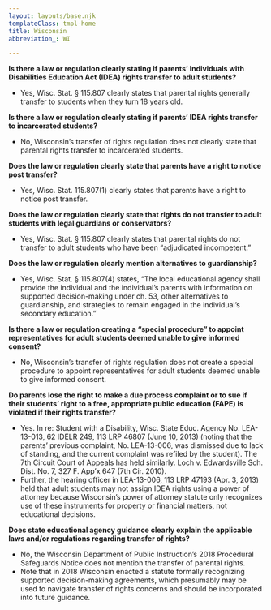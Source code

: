 ```yaml
---
layout: layouts/base.njk
templateClass: tmpl-home
title: Wisconsin
abbreviation_: WI

---
```

**Is there a law or regulation clearly stating if parents’ Individuals with Disabilities Education Act (IDEA) rights transfer to adult students?**

* Yes, Wisc. Stat. § 115.807 clearly states that parental rights generally transfer to students when they turn 18 years old.

**Is there a law or regulation clearly stating if parents’ IDEA rights transfer to incarcerated students?**

* No, Wisconsin’s transfer of rights regulation does not clearly state that parental rights transfer to incarcerated students.

**Does the law or regulation clearly state that parents have a right to notice post transfer?**

* Yes, Wisc. Stat. 115.807(1) clearly states that parents have a right to notice post transfer.

**Does the law or regulation clearly state that rights do not transfer to adult students with legal guardians or conservators?**

* Yes, Wisc. Stat. § 115.807 clearly states that parental rights do not transfer to adult students who have been “adjudicated incompetent.”

**Does the law or regulation clearly mention alternatives to guardianship?**

* Yes, Wisc. Stat. § 115.807(4) states, “The local educational agency shall provide the individual and the individual’s parents with information on supported decision-making under ch. 53, other alternatives to guardianship, and strategies to remain engaged in the individual’s secondary education.”

**Is there a law or regulation creating a “special procedure” to appoint representatives for adult students deemed unable to give informed consent?**

* No, Wisconsin’s transfer of rights regulation does not create a special procedure to appoint representatives for adult students deemed unable to give informed consent.

**Do parents lose the right to make a due process complaint or to sue if their students’ right to a free, appropriate public education (FAPE) is violated if their rights transfer?**

* Yes. In re: Student with a Disability, Wisc. State Educ. Agency No. LEA-13-013, 62 IDELR 249, 113 LRP 46807 (June 10, 2013) (noting that the parents’ previous complaint, No. LEA-13-006, was dismissed due to lack of standing, and the current complaint was refiled by the student). The 7th Circuit Court of Appeals has held similarly. Loch v. Edwardsville Sch. Dist. No. 7, 327 F. App’x 647 (7th Cir. 2010).
* Further, the hearing officer in LEA-13-006, 113 LRP 47193 (Apr. 3, 2013) held that adult students may not assign IDEA rights using a power of attorney because Wisconsin’s power of attorney statute only recognizes use of these instruments for property or financial matters, not educational decisions.

**Does state educational agency guidance clearly explain the applicable laws and/or regulations regarding transfer of rights?**

* No, the Wisconsin Department of Public Instruction’s 2018 Procedural Safeguards Notice does not mention the transfer of parental rights.
* Note that in 2018 Wisconsin enacted a statute formally recognizing supported decision-making agreements, which presumably may be used to navigate transfer of rights concerns and should be incorporated into future guidance.